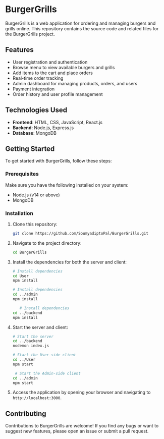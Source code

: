 # BurgerGrills

BurgerGrills is a web application for ordering and managing burgers and grills online. This repository contains the source code and related files for the BurgerGrills project.

## Features

- User registration and authentication
- Browse menu to view available burgers and grills
- Add items to the cart and place orders
- Real-time order tracking
- Admin dashboard for managing products, orders, and users
- Payment integration
- Order history and user profile management

## Technologies Used

- **Frontend**: HTML, CSS, JavaScript, React.js
- **Backend**: Node.js, Express.js
- **Database**: MongoDB

## Getting Started

To get started with BurgerGrills, follow these steps:

### Prerequisites

Make sure you have the following installed on your system:

- Node.js (v14 or above)
- MongoDB

### Installation

1. Clone this repository:

   ```bash
   git clone https://github.com/SoumyadiptoPal/BurgerGrills.git
   ```

2. Navigate to the project directory:

   ```bash
   cd BurgerGrills
   ```

3. Install the dependencies for both the server and client:

   ```bash
   # Install dependencies
   cd User
   npm install
   
   # Install dependencies
   cd ../admin
   npm install
   
      # Install dependencies
   cd ../backend
   npm install
   ```
 

5. Start the server and client:

   ```bash
   # Start the server
   cd ../backend
   nodemon index.js
   
   # Start the User-side client
   cd ../User
   npm start
   
    # Start the Admin-side client
   cd ../admin
   npm start
   ```

6. Access the application by opening your browser and navigating to `http://localhost:3000`.

## Contributing

Contributions to BurgerGrills are welcome! If you find any bugs or want to suggest new features, please open an issue or submit a pull request.
